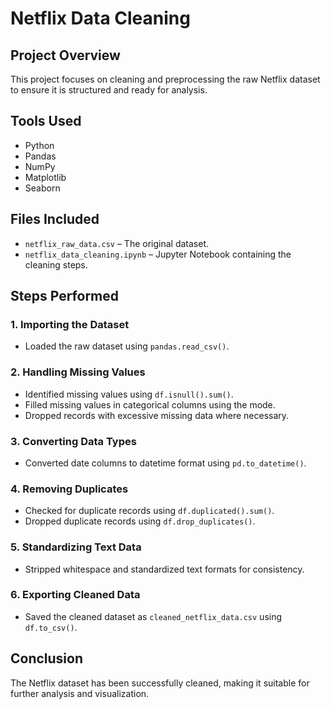 # Netflix Data Cleaning

## Project Overview
This project focuses on cleaning and preprocessing the raw Netflix dataset to ensure it is structured and ready for analysis.

## Tools Used
- Python
- Pandas
- NumPy
- Matplotlib
- Seaborn

## Files Included
- `netflix_raw_data.csv` – The original dataset.
- `netflix_data_cleaning.ipynb` – Jupyter Notebook containing the cleaning steps.


## Steps Performed

### 1. Importing the Dataset
- Loaded the raw dataset using `pandas.read_csv()`.

### 2. Handling Missing Values
- Identified missing values using `df.isnull().sum()`.
- Filled missing values in categorical columns using the mode.
- Dropped records with excessive missing data where necessary.

### 3. Converting Data Types
- Converted date columns to datetime format using `pd.to_datetime()`.

### 4. Removing Duplicates
- Checked for duplicate records using `df.duplicated().sum()`.
- Dropped duplicate records using `df.drop_duplicates()`.

### 5. Standardizing Text Data
- Stripped whitespace and standardized text formats for consistency.

### 6. Exporting Cleaned Data
- Saved the cleaned dataset as `cleaned_netflix_data.csv` using `df.to_csv()`.


## Conclusion
The Netflix dataset has been successfully cleaned, making it suitable for further analysis and visualization.
